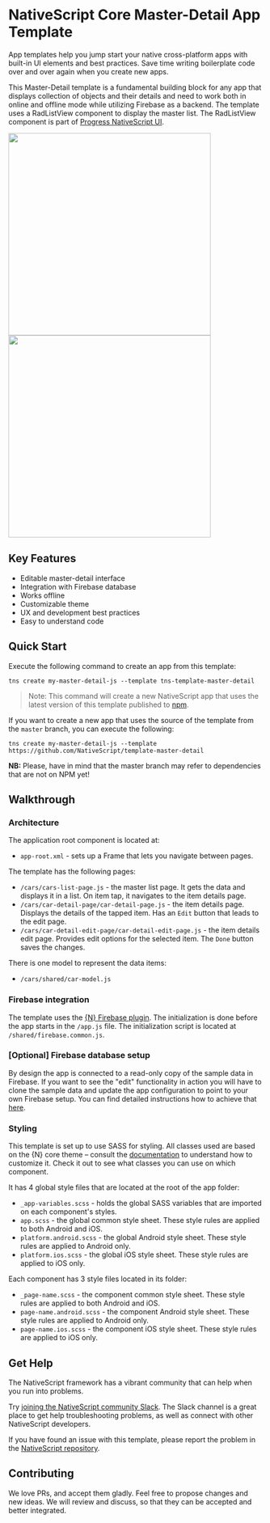 # NativeScript Core Master-Detail App Template
App templates help you jump start your native cross-platform apps with built-in UI elements and best practices. Save time writing boilerplate code over and over again when you create new apps.

This Master-Detail template is a fundamental building block for any app that displays collection of objects and their details and need to work both in online and offline mode while utilizing Firebase as a backend. The template uses a RadListView component to display the master list. The RadListView component is part of [Progress NativeScript UI](https://github.com/telerik/nativescript-ui-feedback).

<img src="/tools/assets/phone-masterDetail-ios.png" height="400" /><img src="/tools/assets/phone-masterDetail-detail-ios.png" height="400" />

## Key Features
- Editable master-detail interface
- Integration with Firebase database
- Works offline
- Customizable theme
- UX and development best practices
- Easy to understand code

## Quick Start
Execute the following command to create an app from this template:

```
tns create my-master-detail-js --template tns-template-master-detail
```

> Note: This command will create a new NativeScript app that uses the latest version of this template published to [npm](https://www.npmjs.com/package/tns-template-drawer-navigation-ng).

If you want to create a new app that uses the source of the template from the `master` branch, you can execute the following:

```
tns create my-master-detail-js --template https://github.com/NativeScript/template-master-detail
```

**NB:** Please, have in mind that the master branch may refer to dependencies that are not on NPM yet!

## Walkthrough

### Architecture
The application root component is located at:
- `app-root.xml` - sets up a Frame that lets you navigate between pages.

The template has the following pages:
- `/cars/cars-list-page.js` - the master list page. It gets the data and displays it in a list. On item tap, it navigates to the item details page.
- `/cars/car-detail-page/car-detail-page.js` - the item details page. Displays the details of the tapped item. Has an `Edit` button that leads to the edit page.
- `/cars/car-detail-edit-page/car-detail-edit-page.js` - the item details edit page. Provides edit options for the selected item. The `Done` button saves the changes.

There is one model to represent the data items:
- `/cars/shared/car-model.js`

### Firebase integration
The template uses the [{N} Firebase plugin](https://github.com/EddyVerbruggen/nativescript-plugin-firebase). The initialization is done before the app starts in the `/app.js` file. The initialization script is located at `/shared/firebase.common.js`.

### [Optional] Firebase database setup
By design the app is connected to a read-only copy of the sample data in Firebase. If you want to see the "edit" functionality in action you will have to clone the sample data and update the app configuration to point to your own Firebase setup. You can find detailed instructions how to achieve that [here](https://github.com/NativeScript/template-master-detail/blob/master/tools/firebase/firebase-database-setup.md).

### Styling
This template is set up to use SASS for styling. All classes used are based on the {N} core theme – consult the [documentation](https://docs.nativescript.org/angular/ui/theme.html#theme) to understand how to customize it. Check it out to see what classes you can use on which component.

It has 4 global style files that are located at the root of the app folder:
- `_app-variables.scss` - holds the global SASS variables that are imported on each component's styles.
- `app.scss` - the global common style sheet. These style rules are applied to both Android and iOS.
- `platform.android.scss` - the global Android style sheet. These style rules are applied to Android only.
- `platform.ios.scss` - the global iOS style sheet. These style rules are applied to iOS only.

Each component has 3 style files located in its folder:
- `_page-name.scss` - the component common style sheet. These style rules are applied to both Android and iOS.
- `page-name.android.scss` - the component Android style sheet. These style rules are applied to Android only.
- `page-name.ios.scss` - the component iOS style sheet. These style rules are applied to iOS only.

## Get Help
The NativeScript framework has a vibrant community that can help when you run into problems.

Try [joining the NativeScript community Slack](http://developer.telerik.com/wp-login.php?action=slack-invitation). The Slack channel is a great place to get help troubleshooting problems, as well as connect with other NativeScript developers.

If you have found an issue with this template, please report the problem in the [NativeScript repository](https://github.com/NativeScript/NativeScript/issues).

## Contributing

We love PRs, and accept them gladly. Feel free to propose changes and new ideas. We will review and discuss, so that they can be accepted and better integrated.
